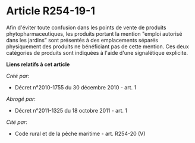 # Article R254-19-1

Afin d'éviter toute confusion dans les points de vente de produits phytopharmaceutiques, les produits portant la mention
"emploi autorisé dans les jardins” sont présentés à des emplacements séparés physiquement des produits ne bénéficiant pas de
cette mention. Ces deux catégories de produits sont indiquées à l'aide d'une signalétique explicite.

**Liens relatifs à cet article**

_Créé par_:

  - Décret n°2010-1755 du 30 décembre 2010 - art. 1

_Abrogé par_:

  - Décret n°2011-1325 du 18 octobre 2011 - art. 1

_Cité par_:

  - Code rural et de la pêche maritime - art. R254-20 (V)
